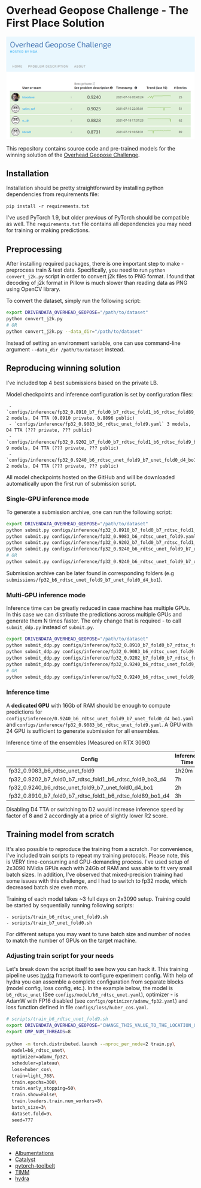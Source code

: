 # Overhead Geopose Challenge - The First Place Solution

![Overhead Geopose Challenge Leaderboard](img/final_leaderboard.png)

This repository contains source code and pre-trained models for the winning solution of the [Overhead Geopose Challenge](https://www.drivendata.org/competitions/78/overhead-geopose-challenge/leaderboard/).

## Installation

Installation should be pretty straightforward by installing python dependencies from requirements file:

`pip install -r requirements.txt`

I've used PyTorch 1.9, but older previous of PyTorch should be compatible as well. The `requirements.txt` file 
contains all dependencies you may need for training or making predictions. 


## Preprocessing

After installing required packages, there is one important step to make - preprocess train & test data. Specifically,
you need to run `python convert_j2k.py` script in order to convert j2k files to PNG format. I found that decoding of 
j2k format in Pillow is much slower than reading data as PNG using OpenCV library. 

To convert the dataset, simply run the following script:

```bash
export DRIVENDATA_OVERHEAD_GEOPOSE="/path/to/dataset"
python convert_j2k.py
# OR
python convert_j2k.py --data_dir="/path/to/dataset"
```

Instead of setting an environment variable, one can use command-line argument `--data_dir /path/to/dataset` instead.

## Reproducing winning solution

I've included top 4 best submissions based on the private LB. 

Model checkpoints and inference configuration is set by configuration files:

     - `configs/inference/fp32_0.8910_b7_fold0_b7_rdtsc_fold1_b6_rdtsc_fold89_bo1_d4.yaml` 2 models, D4 TTA (0.8910 private, 0.8896 public)
     - `configs/inference/fp32_0.9083_b6_rdtsc_unet_fold9.yaml` 3 models, D4 TTA (??? private, ??? public)
     - `configs/inference/fp32_0.9202_b7_fold0_b7_rdtsc_fold1_b6_rdtsc_fold9_bo3_d4.yaml` 9 models, D4 TTA (??? private, ??? public)
     - `configs/inference/fp32_0.9240_b6_rdtsc_unet_fold9_b7_unet_fold0_d4_bo1.yaml` 2 models, D4 TTA (??? private, ??? public)

All model checkpoints hosted on the GitHub and will be downloaded automatically upon the first run of submission script.

### Single-GPU inference mode 

To generate a submission archive, one can run the following script:

```bash
export DRIVENDATA_OVERHEAD_GEOPOSE="/path/to/dataset"
python submit.py configs/inference/fp32_0.8910_b7_fold0_b7_rdtsc_fold1_b6_rdtsc_fold89_bo1_d4.yaml
python submit.py configs/inference/fp32_0.9083_b6_rdtsc_unet_fold9.yaml
python submit.py configs/inference/fp32_0.9202_b7_fold0_b7_rdtsc_fold1_b6_rdtsc_fold9_bo3_d4.yaml
python submit.py configs/inference/fp32_0.9240_b6_rdtsc_unet_fold9_b7_unet_fold0_d4_bo1.yaml
# OR
python submit.py configs/inference/fp32_0.9240_b6_rdtsc_unet_fold9_b7_unet_fold0_d4_bo1.yaml --data-dir "/path/to/dataset"
```

Submission archive can be later found in corresponding folders (e.g `submissions/fp32_b6_rdtsc_unet_fold9_b7_unet_fold0_d4_bo1`).

### Multi-GPU inference mode 

Inference time can be greatly reduced in case machine has multiple GPUs. In this case we can distribute the predictions across multiple GPUs and generate them N times faster.
The only change that is required - to call `submit_ddp.py` instead of `submit.py`. 

```bash
export DRIVENDATA_OVERHEAD_GEOPOSE="/path/to/dataset"
python submit_ddp.py configs/inference/fp32_0.8910_b7_fold0_b7_rdtsc_fold1_b6_rdtsc_fold89_bo1_d4.yaml
python submit_ddp.py configs/inference/fp32_0.9083_b6_rdtsc_unet_fold9.yaml
python submit_ddp.py configs/inference/fp32_0.9202_b7_fold0_b7_rdtsc_fold1_b6_rdtsc_fold9_bo3_d4.yaml
python submit_ddp.py configs/inference/fp32_0.9240_b6_rdtsc_unet_fold9_b7_unet_fold0_d4_bo1.yaml
# OR
python submit_ddp.py configs/inference/fp32_0.9240_b6_rdtsc_unet_fold9_b7_unet_fold0_d4_bo1.yaml --data-dir "/path/to/dataset"
```

### Inference time

A **dedicated GPU** with 16Gb of RAM should be enough to compute predictions for `configs/inference/0.9240_b6_rdtsc_unet_fold9_b7_unet_fold0_d4_bo1.yaml`
and `configs/inference/fp32_0.9083_b6_rdtsc_unet_fold9.yaml`. A GPU with 24 GPU is sufficient to generate submission for all ensembles. 

Inference time of the ensembles (Measured on RTX 3090)

|                                                    Config  | Inference Time | Sec/Image  | Num Models |
|------------------------------------------------------------|----------------|------------|------------|
| fp32_0.9083_b6_rdtsc_unet_fold9                            |          1h20m |     6s/img |          3 |
| fp32_0.9202_b7_fold0_b7_rdtsc_fold1_b6_rdtsc_fold9_bo3_d4  |             7h |    26s/img |          9 |  
| fp32_0.9240_b6_rdtsc_unet_fold9_b7_unet_fold0_d4_bo1       |             2h |     7s/img |          2 |
| fp32_0.8910_b7_fold0_b7_rdtsc_fold1_b6_rdtsc_fold89_bo1_d4 |             3h |    11s/img |          4 |

Disabling D4 TTA or switching to D2 would increase inference speed by factor of 8 and 2 accordingly at a price of slightly lower R2 score.

## Training model from scratch

It's also possible to reproduce the training from a scratch. 
For convenience, I've included train scripts to repeat my training protocols. Please note, this is VERY time-consuming and GPU-demanding process.
I've used setup of 2x3090 NVidia GPUs each with 24Gb of RAM and was able to fit very small batch sizes. In addition, I've observed that mixed-precision
training had some issues with this challenge, and I had to switch to fp32 mode, which decreased batch size even more.

Training of each model takes ~3 full days on 2x3090 setup. Training could be started by sequentially running following scripts:

    - scripts/train_b6_rdtsc_unet_fold9.sh
    - scripts/train_b7_unet_fold0.sh

For different setups you may want to tune batch size and number of nodes to match the number of GPUs on the target machine.

### Adjusting train script for your needs

Let's break down the script itself to see how you can hack it. 
This training pipeline uses [hydra](https://github.com/facebookresearch/hydra) framework to configure experiment config.
With help of hydra you can assemble a complete configuration from separate blocks (model config, loss config, etc.).
In the example below, the model is `b6_rdtsc_unet` (See `configs/model/b6_rdtsc_unet.yaml`), 
optimizer - is AdamW with FP16 disabled (see `configs/optimizer/adamw_fp32.yaml`) and loss function 
defined in file `configs/loss/huber_cos.yaml`.

```bash
# scripts/train_b6_rdtsc_unet_fold9.sh
export DRIVENDATA_OVERHEAD_GEOPOSE="CHANGE_THIS_VALUE_TO_THE_LOCATION_OF_TRAIN_DATA"
export OMP_NUM_THREADS=8

python -m torch.distributed.launch --nproc_per_node=2 train.py\
  model=b6_rdtsc_unet\
  optimizer=adamw_fp32\
  scheduler=plateau\
  loss=huber_cos\
  train=light_768\
  train.epochs=300\
  train.early_stopping=50\
  train.show=False\
  train.loaders.train.num_workers=8\
  batch_size=3\
  dataset.fold=9\
  seed=777
```



## References

- [Albumentations](https://github.com/albumentations-team/albumentations)
- [Catalyst](https://github.com/catalyst-team/catalyst)
- [pytorch-toolbelt](https://github.com/BloodAxe/pytorch-toolbelt)
- [TIMM](https://github.com/rwightman/pytorch-image-models)
- [hydra](https://github.com/facebookresearch/hydra)
